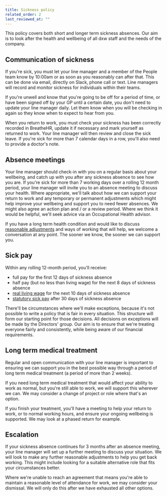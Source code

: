 ```yaml
---
title: Sickness policy 
related_order: 2
last_reviewed_at: ""
---
```


This policy covers both short and longer term sickness absences. Our aim is to
look after the health and wellbeing of all dxw staff and the needs of the
company.

## Communication of sickness

If you're sick, you must let your line manager and a member of the People team
know by 10:00am or as soon as you reasonably can after that. This can be done
via email, directly on Slack, phone call or text. Line managers will record and
monitor sickness for individuals within their teams.

If you're unwell and know that you're going to be off for a period of time, or
have been signed off by your GP until a certain date, you don't need to update
your line manager daily. Let them know when you will be checking in again so
they know when to expect to hear from you.

When you return to work, you must check your sickness has been correctly
recorded in BreatheHR, update it if necessary and mark yourself as returned to
work. Your line manager will then review and close the sick leave. If you're
sick for more than 7 calendar days in a row, you'll also need to provide a
doctor's note.

## Absence meetings

Your line manager should check-in with you on a regular basis about your
wellbeing, and catch up with you after any sickness absence to see how you are.
If you're sick for more than 7 working days over a rolling 12 month period, your
line manager will invite you to an absence meeting to discuss your health. Where
appropriate, we'll talk about how we can support your return to work and any
temporary or permanent adjustments which might help improve your wellbeing and
support you to need fewer absences. We might also agree an action plan and / or
a review period. Where we think it would be helpful, we'll seek advice via an
Occupational Health advisor.

If you have a long term health condition and would like to discuss [reasonable adjustments](/staff-handbook/policies-and-procedures/inclusion-diversity-equality/#reasonable-adjustments) and ways of working that will help, we welcome a conversation at any
point. The sooner we know, the sooner we can support you.

## Sick pay

Within any rolling 12-month period, you'll receive:

* full pay for the first 12 days of sickness absence
* half pay (but no less than living wage) for the next 8 days of sickness absence
* [real living wage](https://www.livingwage.org.uk/what-real-living-wage) for the next 10 days of sickness absence
* [statutory sick pay](https://www.gov.uk/statutory-sick-pay/eligibility) after 30 days of sickness absence

There'll be circumstances where we'll make exceptions, because it's not possible to write a policy that is fair in every situation. This structure will form our starting point for those decisions. All decisions on exceptions will be made by the Directors' group. Our aim is to ensure that we're treating everyone fairly and consistently, while being aware of our financial requirements.

## Long term medical treatment

Regular and open communication with your line manager is important to ensuring we can support you in the best possible way through a period of long term medical treatment (a period of more than 2 weeks).

If you need long term medical treatment that would affect your ability to work as normal, but you're still able to work, we will support this wherever we can. We may consider a change of project or role where that's an option.

If you finish your treatment, you'll have a meeting to help your return to work, or to normal working hours, and ensure your ongoing wellbeing is supported. We may look at a phased return for example.

## Escalation

If your sickness absence continues for 3 months after an absence meeting, your line manager will set up a further meeting to discuss your situation. We will look to make any further reasonable adjustments to help you get back working. This might include looking for a suitable alternative role that fits your circumstances better.

Where we're unable to reach an agreement that means you're able to maintain a reasonable level of attendance for work, we may consider your dismissal. We will only do this after we have exhausted all other options.
